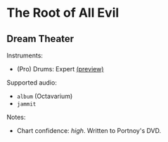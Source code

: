 # The Root of All Evil

## Dream Theater

Instruments:

  * (Pro) Drums: Expert
    [(preview)](http://pages.cs.wisc.edu/~tolly/customs/?artist=dream-theater&title=the-root-of-all-evil)

Supported audio:

  * `album` (Octavarium)
  * `jammit`

Notes:

  * Chart confidence: *high*. Written to Portnoy's DVD.
